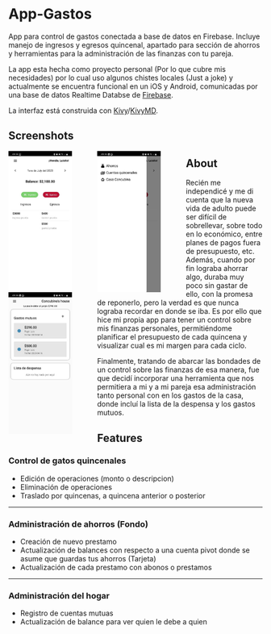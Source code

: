 # App-Gastos
App para control de gastos conectada a base de datos en Firebase. Incluye manejo de ingresos y egresos quincenal, apartado para sección de ahorros y herramientas para la administración de las finanzas con tu pareja.

La app esta hecha como proyecto personal (Por lo que cubre mis necesidades) por lo cual uso algunos chistes locales (Just a joke) y actualmente se encuentra funcional en un iOS y Android, comunicadas por una base de datos Realtime Databse de [Firebase](https://firebase.google.com/ "Firebase Home Page").

La interfaz está construida con [Kivy](https://github.com/kivy/kivy "Kivy Github")/[KivyMD](https://github.com/kivymd/KivyMD "KivyMD Github").

## Screenshots

<div>
  <img src="https://github.com/kekewicho/App-Gastos/blob/main/screenshots/Imagen1.jpeg" alt="Pantalla Gastos" style="float: left; margin-right: 50px; width: 25%;">
  <img src="https://github.com/kekewicho/App-Gastos/blob/main/screenshots/Imagen2.jpeg" alt="Navigation Menu" style="float: left; margin-right: 50px; width: 25%;">
  <img src="https://github.com/kekewicho/App-Gastos/blob/main/screenshots/Imagen3.jpeg" alt="Pantalla Gastos Concubinos" style="float: left; margin-right: 50px; width: 25%;">
</div>

## About
Recién me independicé y me di cuenta que la nueva vida de adulto puede ser difícil de sobrellevar, sobre todo en lo económico, entre planes de pagos fuera de presupuesto, etc. Además, cuando por fin lograba ahorrar algo, duraba muy poco sin gastar de ello, con la promesa de reponerlo, pero la verdad es que nunca lograba recordar en donde se iba. Es por ello que hice mi propia app para tener un control sobre mis finanzas personales, permitiéndome planificar el presupuesto de cada quincena y visualizar cual es mi margen para cada ciclo.

Finalmente, tratando de abarcar las bondades de un control sobre las finanzas de esa manera, fue que decidí incorporar una herramienta que nos permitiera a mi y a mi pareja esa administración tanto personal con en los gastos de la casa, donde incluí la lista de la despensa y los gastos mutuos.


## Features

  ### **Control de gatos quincenales**
   * Edición de operaciones (monto o descripcion)
   * Eliminación de operaciones
   * Traslado por quincenas, a quincena anterior o posterior
  ---
  ### **Administración de ahorros (Fondo)**
   * Creación de nuevo prestamo
   * Actualización de balances con respecto a una cuenta pivot donde se asume que guardas tus ahorros (Tarjeta)
   * Actualización de cada prestamo con abonos o prestamos
  ---
  ### **Administración del hogar**
   * Registro de cuentas mutuas
   * Actualización de balance para ver quien le debe a quien
  
